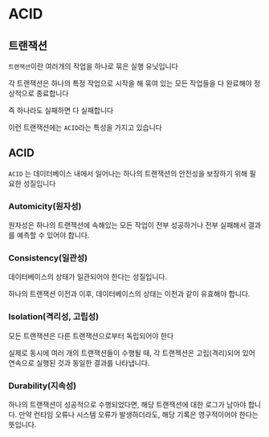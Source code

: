 # ACID

## 트랜잭션

`트랜잭션`이란 여러개의 작업을 하나로 묶은 실행 유닛입니다

각 트랜잭션은 하나의 특정 작업으로 시작을 해 묶여 있는 모든 작업들을 다 완료해야 정상적으로 종료합니다

즉 하나라도 실패하면 다 실패합니다

이런 트랜잭션에는 `ACID`라는 특성을 가지고 있습니다

## ACID

`ACID` 는 데이터베이스 내에서 일어나는 하나의 트랜잭션의 안전성을 보장하기 위해 필요한 성질입니다

### Automicity(원자성)

원자성은 하나의 트랜잭션에 속해있는 모든 작업이 전부 성공하거나 전부 실패해서 결과를 예측할 수 있어야 합니다.

### Consistency(일관성)

데이터베이스의 상태가 일관되어야 한다는 성질입니다. 

하나의 트랜잭션 이전과 이후, 데이터베이스의 상태는 이전과 같이 유효해야 합니다.

### Isolation(격리성, 고립성)

모든 트랜잭션은 다른 트랜잭션으로부터 독립되어야 한다

실제로 동시에 여러 개의 트랜잭션들이 수행될 때, 각 트랜젝션은 고립(격리)되어 있어 연속으로 실행된 것과 동일한 결과를 나타냅니다.

### Durability(지속성)

하나의 트랜잭션이 성공적으로 수행되었다면, 해당 트랜잭션에 대한 로그가 남아야 합니다. 만약 런타임 오류나 시스템 오류가 발생하더라도, 해당 기록은 영구적이어야 한다는 뜻입니다.